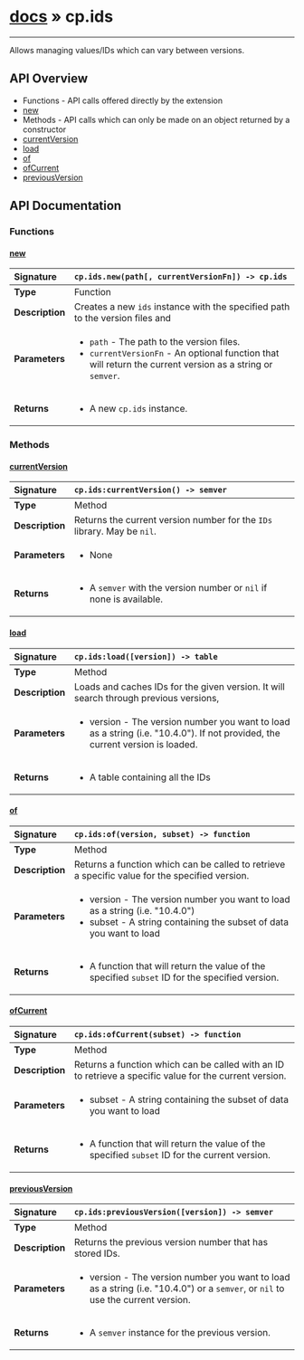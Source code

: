 # [docs](index.md) » cp.ids
---

Allows managing values/IDs which can vary between versions.

## API Overview
* Functions - API calls offered directly by the extension
 * [new](#new)
* Methods - API calls which can only be made on an object returned by a constructor
 * [currentVersion](#currentversion)
 * [load](#load)
 * [of](#of)
 * [ofCurrent](#ofcurrent)
 * [previousVersion](#previousversion)

## API Documentation

### Functions

#### [new](#new)
| <span style="float: left;">**Signature**</span> | <span style="float: left;">`cp.ids.new(path[, currentVersionFn]) -> cp.ids` </span>                                                          |
| -----------------------------------------------------|---------------------------------------------------------------------------------------------------------|
| **Type**                                             | Function |
| **Description**                                      | Creates a new `ids` instance with the specified path to the version files and |
| **Parameters**                                       | <ul><li><code>path</code>                - The path to the version files.</li><li><code>currentVersionFn</code>    - An optional function that will return the current version as a string or <code>semver</code>.</li></ul> |
| **Returns**                                          | <ul><li>A new <code>cp.ids</code> instance.</li></ul> |

### Methods

#### [currentVersion](#currentversion)
| <span style="float: left;">**Signature**</span> | <span style="float: left;">`cp.ids:currentVersion() -> semver` </span>                                                          |
| -----------------------------------------------------|---------------------------------------------------------------------------------------------------------|
| **Type**                                             | Method |
| **Description**                                      | Returns the current version number for the `IDs` library. May be `nil`. |
| **Parameters**                                       | <ul><li>None</li></ul> |
| **Returns**                                          | <ul><li>A <code>semver</code> with the version number or <code>nil</code> if none is available.</li></ul> |

#### [load](#load)
| <span style="float: left;">**Signature**</span> | <span style="float: left;">`cp.ids:load([version]) -> table` </span>                                                          |
| -----------------------------------------------------|---------------------------------------------------------------------------------------------------------|
| **Type**                                             | Method |
| **Description**                                      | Loads and caches IDs for the given version. It will search through previous versions, |
| **Parameters**                                       | <ul><li>version - The version number you want to load as a string (i.e. "10.4.0"). If not provided, the current version is loaded.</li></ul> |
| **Returns**                                          | <ul><li>A table containing all the IDs</li></ul> |

#### [of](#of)
| <span style="float: left;">**Signature**</span> | <span style="float: left;">`cp.ids:of(version, subset) -> function` </span>                                                          |
| -----------------------------------------------------|---------------------------------------------------------------------------------------------------------|
| **Type**                                             | Method |
| **Description**                                      | Returns a function which can be called to retrieve a specific value for the specified version. |
| **Parameters**                                       | <ul><li>version - The version number you want to load as a string (i.e. "10.4.0")</li><li>subset - A string containing the subset of data you want to load</li></ul> |
| **Returns**                                          | <ul><li>A function that will return the value of the specified <code>subset</code> ID for the specified version.</li></ul> |

#### [ofCurrent](#ofcurrent)
| <span style="float: left;">**Signature**</span> | <span style="float: left;">`cp.ids:ofCurrent(subset) -> function` </span>                                                          |
| -----------------------------------------------------|---------------------------------------------------------------------------------------------------------|
| **Type**                                             | Method |
| **Description**                                      | Returns a function which can be called with an ID to retrieve a specific value for the current version. |
| **Parameters**                                       | <ul><li>subset - A string containing the subset of data you want to load</li></ul> |
| **Returns**                                          | <ul><li>A function that will return the value of the specified <code>subset</code> ID for the current version.</li></ul> |

#### [previousVersion](#previousversion)
| <span style="float: left;">**Signature**</span> | <span style="float: left;">`cp.ids:previousVersion([version]) -> semver` </span>                                                          |
| -----------------------------------------------------|---------------------------------------------------------------------------------------------------------|
| **Type**                                             | Method |
| **Description**                                      | Returns the previous version number that has stored IDs. |
| **Parameters**                                       | <ul><li>version      - The version number you want to load as a string (i.e. "10.4.0") or a <code>semver</code>, or <code>nil</code> to use the current version.</li></ul> |
| **Returns**                                          | <ul><li>A <code>semver</code> instance for the previous version.</li></ul> |

